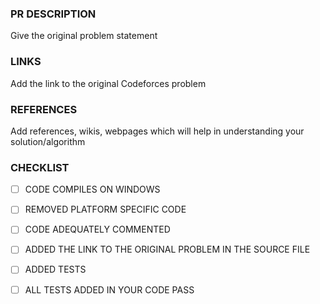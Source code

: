 ### PR DESCRIPTION
Give the original problem statement

### LINKS
Add the link to the original Codeforces problem

### REFERENCES
Add references, wikis, webpages which will help in understanding your solution/algorithm

### CHECKLIST
- [ ] CODE COMPILES ON WINDOWS
- [ ] REMOVED PLATFORM SPECIFIC CODE
- [ ] CODE ADEQUATELY COMMENTED
- [ ] ADDED THE LINK TO THE ORIGINAL PROBLEM IN THE SOURCE FILE
- [ ] ADDED TESTS
- [ ] ALL TESTS ADDED IN YOUR CODE PASS




